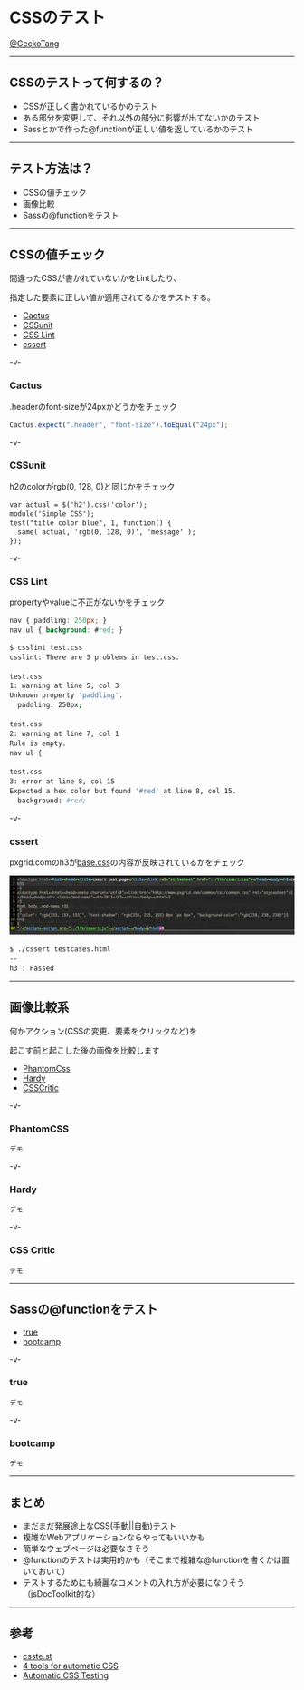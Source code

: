 # CSSのテスト

[@GeckoTang](http://twitter.com/GeckoTang)

---

## CSSのテストって何するの？

- CSSが正しく書かれているかのテスト
- ある部分を変更して、それ以外の部分に影響が出てないかのテスト
- Sassとかで作った@functionが正しい値を返しているかのテスト

---

## テスト方法は？

- CSSの値チェック
- 画像比較
- Sassの@functionをテスト

---

## CSSの値チェック

間違ったCSSが書かれていないかをLintしたり、

指定した要素に正しい値か適用されてるかをテストする。

- [Cactus](https://github.com/winston/cactus)
- [CSSunit](https://github.com/gagarine/CSSunit)
- [CSS Lint](http://csslint.net/)
- [cssert](https://github.com/thingsinjars/cssert)

-v-

### Cactus

.headerのfont-sizeが24pxかどうかをチェック

```javascript
Cactus.expect(".header", "font-size").toEqual("24px");
```

-v-

### CSSunit

h2のcolorがrgb(0, 128, 0)と同じかをチェック

```
var actual = $('h2').css('color');
module('Simple CSS');
test("title color blue", 1, function() {
  same( actual, 'rgb(0, 128, 0)', 'message' );
});
```

-v-

### CSS Lint

propertyやvalueに不正がないかをチェック

```css
nav { paddling: 250px; }
nav ul { background: #red; }
```

```sh
$ csslint test.css
csslint: There are 3 problems in test.css.

test.css
1: warning at line 5, col 3
Unknown property 'paddling'.
  paddling: 250px;

test.css
2: warning at line 7, col 1
Rule is empty.
nav ul {

test.css
3: error at line 8, col 15
Expected a hex color but found '#red' at line 8, col 15.
  background: #red;
```

-v-

### cssert

pxgrid.comのh3が[base.css](http://www.pxgrid.com/common/css/base.css)の内容が反映されているかをチェック

![ss1.png](img/ss1.png)

```sh
$ ./cssert testcases.html
--
h3 : Passed
```

---

## 画像比較系

何かアクション(CSSの変更、要素をクリックなど)を

起こす前と起こした後の画像を比較します

- [PhantomCss](https://github.com/Huddle/PhantomCSS)
- [Hardy](http://hardy.io/)
- [CSSCritic](http://csste.st/tools/csscritic.html)

-v-

### PhantomCSS

```
デモ
```

-v-

### Hardy

```
デモ
```

-v-

### CSS Critic

```
デモ
```

---

## Sassの@functionをテスト

- [true](https://github.com/ericam/true)
- [bootcamp](https://github.com/tctcl/bootcamp) 

-v-

### true

```
デモ
```

-v-

### bootcamp

```
デモ
```

---

## まとめ

- まだまだ発展途上なCSS(手動||自動)テスト
- 複雑なWebアプリケーションならやってもいいかも
- 簡単なウェブページは必要なさそう
- @functionのテストは実用的かも（そこまで複雑な@functionを書くかは置いておいて）
- テストするためにも綺麗なコメントの入れ方が必要になりそう（jsDocToolkit的な）

---

## 参考

- [csste.st](http://csste.st/tools/)
- [4 tools for automatic CSS](http://www.creativebloq.com/css3/4-tools-automatic-css-testing-7133777)
- [Automatic CSS Testing](http://css-tricks.com/automatic-css-testing/)
